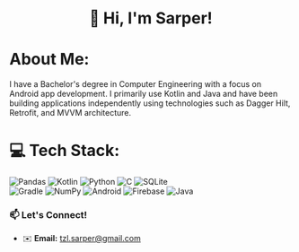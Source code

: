 <div align="center">

# 👋 Hi, I'm Sarper!

</div>

# About Me:
I have a Bachelor's degree in Computer Engineering with a focus on Android app development. 
I primarily use Kotlin and Java and have been building applications independently using technologies such as Dagger Hilt, Retrofit, and MVVM architecture.


# 💻 Tech Stack:
![Pandas](https://img.shields.io/badge/pandas-%23150458.svg?style=for-the-badge&logo=pandas&logoColor=white) ![Kotlin](https://img.shields.io/badge/kotlin-%237F52FF.svg?style=for-the-badge&logo=kotlin&logoColor=white) ![Python](https://img.shields.io/badge/python-3670A0?style=for-the-badge&logo=python&logoColor=ffdd54) ![C](https://img.shields.io/badge/c-%2300599C.svg?style=for-the-badge&logo=c&logoColor=white) ![SQLite](https://img.shields.io/badge/sqlite-%2307405e.svg?style=for-the-badge&logo=sqlite&logoColor=white) <br>
![Gradle](https://img.shields.io/badge/Gradle-02303A.svg?style=for-the-badge&logo=Gradle&logoColor=white) ![NumPy](https://img.shields.io/badge/numpy-%23013243.svg?style=for-the-badge&logo=numpy&logoColor=white) ![Android](https://img.shields.io/badge/Android-3DDC84?style=for-the-badge&logo=android&logoColor=white) ![Firebase](https://img.shields.io/badge/firebase-a08021?style=for-the-badge&logo=firebase&logoColor=ffcd34) ![Java](https://img.shields.io/badge/java-%23ED8B00.svg?style=for-the-badge&logo=openjdk&logoColor=white)
### 📫 Let's Connect!
- ✉️ **Email:** [tzl.sarper@gmail.com](mailto:tzl.sarper@gmail.com)


